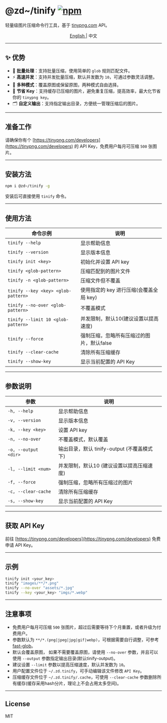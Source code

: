 # @zd~/tinify [![npm](https://img.shields.io/npm/v/@zd~/tinify.svg)](https://www.npmjs.com/package/@zd~/tinify)

轻量级图片压缩命令行工具，基于 [tinypng.com](https://tinypng.com/developers) API。

<p align="center">
  <a href="./README.md">
    English
  </a>
  <span> | </span>
  <a>
    中文
  </a>
</p>

---

## ✨ 优势

- 📂 **批量处理**：支持批量压缩，使用简单的 `glob` 规则匹配文件。
- ⚡ **高速并发**：支持并发批量压缩，默认并发数为 `10`，可通过参数灵活调整。
- 🔄 **多种模式**：覆盖原图或保留原图，两种模式自由选择。
- 💾 **节省 Key**：支持缓存已压缩的图片，避免重复压缩，提高效率，最大化节省你的 `tinypng key`。
- 🗂️ **自定义输出**：支持指定输出目录，方便统一管理压缩后的图片。

---

## 准备工作

请确保你有个 [https://tinypng.com/developers](https://tinypng.com/developers) 的 API Key，免费用户每月可压缩 `500` 张图片。

---

## 安装方法

```bash
npm i @zd~/tinify -g
```

安装后可直接使用 `tinify` 命令。

---

## 使用方法

| 命令示例                                                         | 说明                                   |
|------------------------------------------------------------------|----------------------------------------|
| `tinify --help`                                                  | 显示帮助信息                           |
| `tinify --version`                                               | 显示版本信息                           |
| `tinify init <key>`                                              | 初始化并设置 API key                   |
| `tinify <glob-pattern>`                                          | 压缩匹配到的图片文件                   |
| `tinify -n <glob-pattern>`                                       | 压缩文件但不覆盖                       |
| `tinify --key <key> <glob-pattern>`                              | 使用指定的 key 进行压缩(会覆盖全局 key)|
| `tinify --no-over <glob-pattern>`                                | 不覆盖模式                             |
| `tinify --limit 10 <glob-pattern>`                               | 并发限制，默认10(建议设置以提高速度)   |
| `tinify --force`                                                 | 强制压缩，忽略所有压缩过的图片，默认false       |
| `tinify --clear-cache`                                           | 清除所有压缩缓存                     |
| `tinify --show-key`                                              | 显示当前配置的 API Key               |

---

## 参数说明

| 参数                        | 说明                                         |
|-----------------------------|----------------------------------------------|
| `-h, --help`                | 显示帮助信息                                   |
| `-v, --version`             | 显示版本信息                                   |
| `-k, --key <key>`           | 设置 API key                                  |
| `-n, --no-over`             | 不覆盖模式，默认覆盖                            |
| `-o, --output <dir>`        | 输出目录，默认 tinify-output (不覆盖模式下)      |
| `-l, --limit <num>`         | 并发限制，默认10 (建议设置以提高压缩速度)         |
| `-f, --force`               | 强制压缩，忽略所有压缩过的图片                   |
| `-c, --clear-cache`         | 清除所有压缩缓存                               |
| `-s, --show-key`            | 显示当前配置的 API Key                        |
---

## 获取 API Key

前往 [https://tinypng.com/developers](https://tinypng.com/developers) 免费申请 API Key。

---

## 示例

```bash
tinify init <your_key>
tinify "images/**/*.png"
tinify --no-over "assets/*.jpg"
tinify --key <your_key> "imgs/*.webp"
```

---

## 注意事项
- 免费用户每月可压缩 `500` 张图片，超过后需要等待下个月重置，或者升级为付费用户。
- <glob-pattern> 参数默认为 `**/*.(png|jpeg|jpg|gif|webp)`，可根据需要自行调整，可参考 [fast-glob](https://github.com/mrmlnc/fast-glob)。
- 默认会覆盖原图， 如果不需要覆盖原图，请使用 `--no-over` 参数，并且可以使用 `--output` 参数指定输出目录(默认tinify-output)。
- 建议设置 `--limit` 参数以提高压缩速度，默认并发数为 `10`。
- 用户配置文件位于 `~/.zd.tinify`，可手动编辑该文件修改 `API Key`。
- 压缩缓存文件位于 `~/.zd.tinify/.cache`，可使用 `--clear-cache` 参数删除所有缓存(缓存采用hash分片，理论上不会占用太多空间)。

---

## License

MIT
